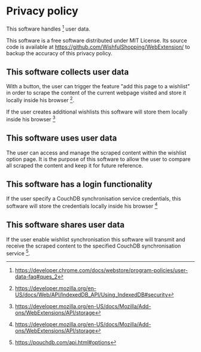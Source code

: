 # Privacy policy

This software handles [^1] user data.

This software is a free software distributed under MIT License. Its source code is available at https://github.com/WishfulShopping/WebExtension/ to backup the accuracy of this privacy policy.

## This software collects user data

With a button, the user can trigger the feature "add this page to a wishlist" in order to scrape the content of the current webpage visited and store it locally inside his browser [^2].

If the user creates additional wishlists this software will store them locally inside his browser [^3]

## This software uses user data

The user can access and manage the scraped content within the wishlist option page. It is the purpose of this software to allow the user to compare all scraped the content and keep it for future reference.

## This software has a login functionality

If the user specify a CouchDB synchronisation service credentials, this software will store the credentials locally inside his browser [^3]

## This software shares user data

If the user enable wishlist synchronisation this software will transmit and receive the scraped content to the specified CouchDB synchronisation service [^4].

[^1]: https://developer.chrome.com/docs/webstore/program-policies/user-data-faq#ques_2
[^2]: https://developer.mozilla.org/en-US/docs/Web/API/IndexedDB_API/Using_IndexedDB#security
[^3]: https://developer.mozilla.org/en-US/docs/Mozilla/Add-ons/WebExtensions/API/storage
[^4]: https://pouchdb.com/api.html#options
